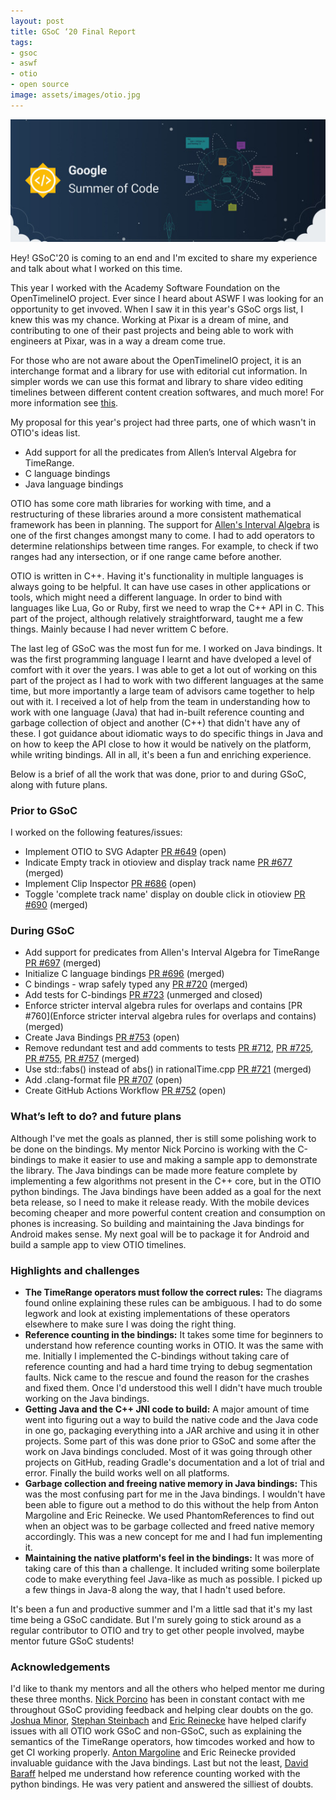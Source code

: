 ```yaml
---
layout: post
title: GSoC ‘20 Final Report
tags:
- gsoc
- aswf
- otio
- open source
image: assets/images/otio.jpg
---
```


![](/assets/images/gsoc.jpg)

Hey! GSoC'20 is coming to an end and I'm excited to share my experience and talk about what I worked on this time.

This year I worked with the Academy Software Foundation on the OpenTimelineIO project. Ever since I heard about ASWF I was looking for an opportunity to get invoved. When I saw it in this year's GSoC orgs list, I knew this was my chance. Working at Pixar is a dream of mine, and contributing to one of their past projects and being able to work with engineers at Pixar, was in a way a dream come true.

For those who are not aware about the OpenTimelineIO project, it is an interchange format and a library for use with editorial cut information. In simpler words we can use this format and library to share video editing timelines between different content creation softwares, and much more! For more information see [this](https://github.com/PixarAnimationStudios/OpenTimelineIO).

My proposal for this year's project had three parts, one of which wasn't in OTIO's ideas list.
- Add support for all the predicates from Allen’s Interval Algebra for TimeRange.
- C language bindings
- Java language bindings

OTIO has some core math libraries for working with time, and a restructuring of these libraries around a more consistent mathematical framework has been in planning. The support for [Allen's Interval Algebra](https://en.wikipedia.org/wiki/Allen%27s_interval_algebra) is one of the first changes amongst many to come. I had to add operators to determine relationships between time ranges. For example, to check if two ranges had any intersection, or if one range came before another.

OTIO is written in C++. Having it's functionality in multiple languages is always going to be helpful. It can have use cases in other applications or tools, which might need a different language. In order to bind with languages like Lua, Go or Ruby, first we need to wrap the C++ API in C. This part of the project, although relatively straightforward, taught me a few things. Mainly because I had never writtem C before.

The last leg of GSoC was the most fun for me. I worked on Java bindings. It was the first programming language I learnt and have dveloped a level of comfort with it over the years. I was able to get a lot out of working on this part of the project as I had to work with two different languages at the same time, but more importantly a large team of advisors came together to help out with it. I received a lot of help from the team in understanding how to work with one language (Java) that had in-built reference counting and garbage collection of object and another (C++) that didn't have any of these. I got guidance about idiomatic ways to do specific things in Java and on how to keep the API close to how it would be natively on the platform, while writing bindings.
All in all, it's been a fun and enriching experience.

Below is a brief of all the work that was done, prior to and during GSoC, along with future plans.

### Prior to GSoC

I worked on the following features/issues:

- Implement OTIO to SVG Adapter [PR #649](https://github.com/PixarAnimationStudios/OpenTimelineIO/pull/649) (open)
- Indicate Empty track in otioview and display track name [PR #677](https://github.com/PixarAnimationStudios/OpenTimelineIO/pull/677) (merged)
- Implement Clip Inspector [PR #686](https://github.com/PixarAnimationStudios/OpenTimelineIO/pull/686) (open)
- Toggle 'complete track name' display on double click in otioview [PR #690](https://github.com/PixarAnimationStudios/OpenTimelineIO/pull/690) (merged)

### During GSoC

- Add support for predicates from Allen's Interval Algebra for TimeRange [PR #697](https://github.com/PixarAnimationStudios/OpenTimelineIO/pull/697) (merged)
- Initialize C language bindings [PR #696](https://github.com/PixarAnimationStudios/OpenTimelineIO/pull/696) (merged)
- C bindings - wrap safely typed any [PR #720](https://github.com/PixarAnimationStudios/OpenTimelineIO/pull/720) (merged)
- Add tests for C-bindings [PR #723](https://github.com/PixarAnimationStudios/OpenTimelineIO/pull/723) (unmerged and closed)
- Enforce stricter interval algebra rules for overlaps and contains [PR #760](Enforce stricter interval algebra rules for overlaps and contains) (merged)
- Create Java Bindings [PR #753](https://github.com/PixarAnimationStudios/OpenTimelineIO/pull/753) (open)
- Remove redundant test and add comments to tests [PR #712](https://github.com/PixarAnimationStudios/OpenTimelineIO/pull/712), [PR #725](https://github.com/PixarAnimationStudios/OpenTimelineIO/pull/723), [PR #755](https://github.com/PixarAnimationStudios/OpenTimelineIO/pull/755), [PR #757](https://github.com/PixarAnimationStudios/OpenTimelineIO/pull/757) (merged)
- Use std::fabs() instead of abs() in rationalTime.cpp [PR #721](https://github.com/PixarAnimationStudios/OpenTimelineIO/pull/721) (merged)
- Add .clang-format file [PR #707](https://github.com/PixarAnimationStudios/OpenTimelineIO/pull/707) (open)
- Create GitHub Actions Workflow [PR #752](https://github.com/PixarAnimationStudios/OpenTimelineIO/pull/752) (open)

### What’s left to do? and future plans

Although I've met the goals as planned, ther is still some polishing work to be done on the bindings. My mentor Nick Porcino is working with the C-bindings to make it easier to use and making a sample app to demonstrate the library. The Java bindings can be made more feature complete by implementing a few algorithms not present in the C++ core, but in the OTIO python bindings. The Java bindings have been added as a goal for the next beta release, so I need to make it release ready. With the mobile devices becoming cheaper and more powerful content creation and consumption on phones is increasing. So building and maintaining the Java bindings for Android makes sense. My next goal will be to package it for Android and build a sample app to view OTIO timelines.

### Highlights and challenges

- **The TimeRange operators must follow the correct rules:** The diagrams found online explaining these rules can be ambiguous. I had to do some legwork and look at existing implementations of these operators elsewhere to make sure I was doing the right thing.
- **Reference counting in the bindings:** It takes some time for beginners to understand how reference counting works in OTIO. It was the same with me. Initially I implemented the C-bindings without taking care of reference counting and had a hard time trying to debug segmentation faults. Nick came to the rescue and found the reason for the crashes and fixed them. Once I'd understood this well I didn't have much trouble working on the Java bindings.
- **Getting Java and the C++ JNI code to build:** A major amount of time went into figuring out a way to build the native code and the Java code in one go, packaging everything into a JAR archive and using it in other projects. Some part of this was done prior to GSoC and some after the work on Java bindings concluded. Most of it was going through other projects on GitHub, reading Gradle's documentation and a lot of trial and error. Finally the build works well on all platforms.
- **Garbage collection and freeing native memory in Java bindings:** This was the most confusing part for me in the Java bindings. I wouldn't have been able to figure out a method to do this without the help from Anton Margoline and Eric Reinecke. We used PhantomReferences to find out when an object was to be garbage collected and freed native memory accordingly. This was a new concept for me and I had fun implementing it.
- **Maintaining the native platform's feel in the bindings:** It was more of taking care of this than a challenge. It included writing some boilerplate code to make everything feel Java-like as much as possible. I picked up a few things in Java-8 along the way, that I hadn't used before.

It's been a fun and productive summer and I'm a little sad that it's my last time being a GSoC candidate. But I'm surely going to stick around as a regular contributor to OTIO and try to get other people involved, maybe mentor future GSoC students!

### Acknowledgements

I'd like to thank my mentors and all the others who helped mentor me during these three months. [Nick Porcino](https://github.com/meshula) has been in constant contact with me throughout GSoC providing feedback and helping clear doubts on the go. [Joshua Minor](https://github.com/jminor), [Stephan Steinbach](https://github.com/ssteinbach) and [Eric Reinecke](https://github.com/reinecke) have helped clarify issues with all OTIO work GSoC and non-GSoC, such as explaining the semantics of the TimeRange operators, how timcodes worked and how to get CI working properly. [Anton Margoline](https://github.com/margant) and Eric Reinecke provided invaluable guidance with the Java bindings. Last but not the least, [David Baraff](https://github.com/davidbaraff) helped me understand how reference counting worked with the python bindings. He was very patient and answered the silliest of doubts.
